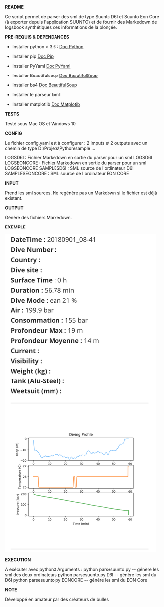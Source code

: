 **README**

Ce script permet de parser des sml de type Suunto D6I et Suunto Eon Core (à exporter depuis l'application SUUNTO) et de fournir des Markedown de logsbook synthétiques des informations de la plongée.



**PRE-REQUIS & DEPENDANCES**

* Installer python > 3.6 : [Doc Python](https://www.python.org/downloads/)

* Installer pip [Doc Pip](https://pip.pypa.io/en/stable/installing/)

* Installer PyYaml [Doc PyYaml](https://pyyaml.org/)

* Installer Beautifulsoup [Doc BeautifulSoup](https://www.crummy.com/software/BeautifulSoup/bs4/doc/)

* Installer bs4 [Doc BeautifulSoup](https://www.crummy.com/software/BeautifulSoup/bs4/doc/)

* Installer le parseur lxml

* Installer matplotlib [Doc Matplotib](https://matplotlib.org/)


**TESTS**

Testé sous Mac OS  et Windows 10



**CONFIG**

Le fichier config.yaml est à configurer :
2 imputs et 2 outputs avec un chemin de type D:\Projets\Python\sample ...  

LOGSD6I : Fichier Markedown en sortie du parser pour un sml LOGSD6I
LOGSEONCORE : Fichier Markedown en sortie du parser pour un sml LOGSEONCORE
SAMPLESD6I : SML source de l'ordinateur D6I
SAMPLESEONCORE : SML source de l'ordinateur EON CORE

**INPUT**

Prend les sml sources. Ne regénère pas un Markdown si le fichier est déjà existant.

**OUTPUT**

Génère des fichiers Markedown.

**EXEMPLE**

![divelog](divelog.png)



**EXECUTION**

A exécuter avec python3
Arguments :
 python parsesuunto.py  -- génère les sml des deux ordinateurs
 python parsesuunto.py D6I -- génère les sml du D6I
 python parsesuunto.py EONCORE -- génère les sml du EON Core

 **NOTE**

 Développé en amateur par des créateurs de bulles
